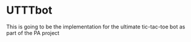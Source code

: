 # UTTTbot

This is going to be the implementation for the ultimate tic-tac-toe bot as part of the PA project
